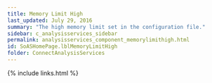 ```yaml
---
title: Memory Limit High
last_updated: July 29, 2016
summary: "The high memory limit set in the configuration file."
sidebar: c_analysisservices_sidebar
permalink: analysisservices_component_memorylimithigh.html
id: SoASHomePage.lblMemoryLimitHigh
folder: ConnectAnalysisServices
---
```





{% include links.html %}
﻿
